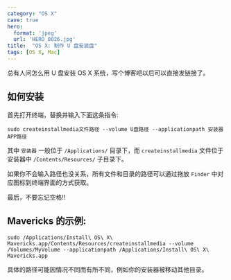 ```yaml
---
category: "OS X"
cave: true
hero:
  format: 'jpeg'
  url: 'HERO_0026.jpg'
title:  "OS X: 制作 U 盘安装盘"
tags: [OS X, Mac]
---
```

总有人问怎么用 U 盘安装 OS X 系统，写个博客吧以后可以直接发链接了。

## 如何安装

首先打开终端，替换并输入下面这条指令:

```console
sudo createinstallmedia文件路径 --volume U盘路径 --applicationpath 安装器APP路径
```

其中 `安装器` 一般位于 `/Applications/` 目录下，而 `createinstallmedia` 文件位于安装器中 `/Contents/Resources/` 子目录下。

如果你不会输入路径也没关系，所有文件和目录的路径可以通过拖放 `Finder` 中对应图标到终端界面的方式获取。

最后，不要忘记空格!!

## Mavericks 的示例:

```console
sudo /Applications/Install\ OS\ X\ Mavericks.app/Contents/Resources/createinstallmedia --volume /Volumes/MyVolume --applicationpath /Applications/Install\ OS\ X\ Mavericks.app
```

具体的路径可能因情况不同而有所不同，例如你的安装器被移动其他目录。




